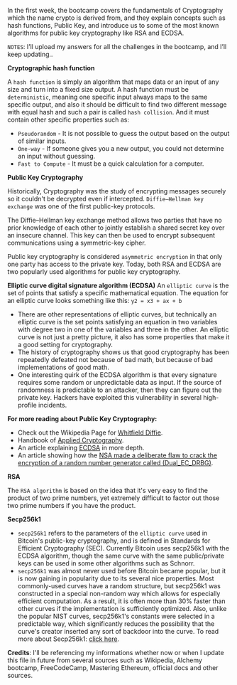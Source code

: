 In the first week, the bootcamp covers the fundamentals of Cryptography which the name crypto is derived from, and they explain concepts such as hash functions, Public Key, and introduce us to some of the most known algorithms for public key cryptography like RSA and ECDSA. 


`NOTES`: I’ll upload my answers for all the challenges in the bootcamp, and I’ll keep updating..


**Cryptographic hash function**

A `hash function` is simply an algorithm that maps data or an input of any size and turn into a fixed size output.
A hash function must be `deterministic`, meaning one specific input always maps to the same specific output, and also it should be difficult to find two different message with equal hash and such a pair is called `hash collision`.
And it must contain other specific properties such as:

-  `Pseudorandom` - It is not possible to guess the output based on the output of similar inputs.
-  `One-way` - If someone gives you a new output, you could not determine an input without guessing.
- `Fast to Compute` - It must be a quick calculation for a computer.

**Public Key Cryptography**

Historically, Cryptography was the study of encrypting messages securely so it couldn't be decrypted even if intercepted. `Diffie–Hellman key exchange` was one of the first public-key protocols.

The Diffie–Hellman key exchange method allows two parties that have no prior knowledge of each other to jointly establish a shared secret key over an insecure channel. This key can then be used to encrypt subsequent communications using a symmetric-key cipher.

Public key cryptography is considered `asymmetric encryption` in that only one party has access to the private key.
Today, both RSA and ECDSA are two popularly used algorithms for public key cryptography.

**Elliptic curve digital signature algorithm (ECDSA)**
An `elliptic curve` is the set of points that satisfy a specific mathematical equation. The equation for an elliptic curve looks something like this:
                   ```y2 = x3 + ax + b```
- There are other representations of elliptic curves, but technically an elliptic curve is the set points satisfying an equation in two variables with degree two in one of the variables and three in the other. An elliptic curve is not just a pretty picture, it also has some properties that make it a good setting for cryptography.
- The history of cryptography shows us that good cryptography has been repeatedly defeated not because of bad math, but because of bad implementations of good math.
- One interesting quirk of the ECDSA algorithm is that every signature requires some random or unpredictable data as input. If the source of randomness is predictable to an attacker, then they can figure out the private key. Hackers have exploited this vulnerability in several high-profile incidents.

**For more reading about Public Key Cryptography:**
- Check out the Wikipedia Page for [Whitfield Diffie](https://en.wikipedia.org/wiki/Whitfield_Diffie).
- Handbook of [Applied Cryptography](https://cacr.uwaterloo.ca/hac/).
- An article explaining [ECDSA](https://blog.cloudflare.com/a-relatively-easy-to-understand-primer-on-elliptic-curve-cryptography/) in more depth.
- An article showing how the [NSA made a deliberate flaw to crack the encryption of a random number generator called (Dual_EC_DRBG)](https://www.reuters.com/article/us-usa-security-nsa-rsa/exclusive-nsa-infiltrated-rsa-security-more-deeply-than-thought-study-idUSBREA2U0TY20140331).

**RSA**

The `RSA algorithm` is based on the idea that it's very easy to find the product of two prime numbers, yet extremely difficult to factor out those two prime numbers if you have the product.


**Secp256k1**
- `secp256k1` refers to the parameters of the `elliptic curve` used in Bitcoin's public-key cryptography, and is defined in Standards for Efficient Cryptography (SEC). Currently Bitcoin uses secp256k1 with the ECDSA algorithm, though the same curve with the same public/private keys can be used in some other algorithms such as Schnorr.
- `secp256k1` was almost never used before Bitcoin became popular, but it is now gaining in popularity due to its several nice properties. Most commonly-used curves have a random structure, but secp256k1 was constructed in a special non-random way which allows for especially efficient computation. As a result, it is often more than 30% faster than other curves if the implementation is sufficiently optimized. Also, unlike the popular NIST curves, secp256k1's constants were selected in a predictable way, which significantly reduces the possibility that the curve's creator inserted any sort of backdoor into the curve.
To read more about Secp256k1: [click here](https://en.bitcoin.it/wiki/Secp256k1).



**Credits**: I'll be referencing my informations whether now or when I update this file in future from several sources such as Wikipedia, Alchemy bootcamp, FreeCodeCamp, Mastering Ethereum, official docs and other sources.
